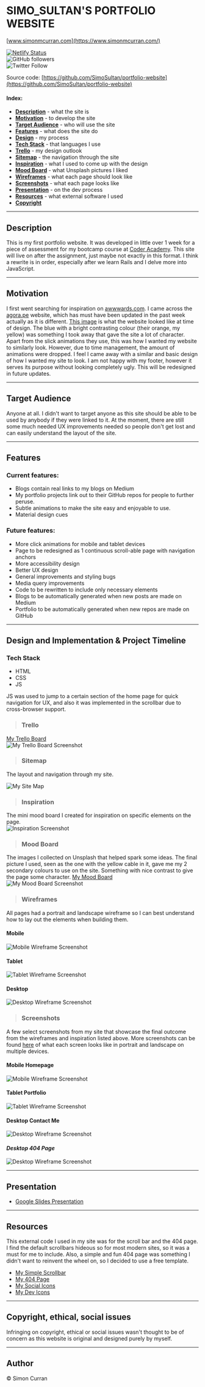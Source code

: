 # SIMO_SULTAN'S PORTFOLIO WEBSITE
[www.simonmcurran.com](https://www.simonmcurran.com/)  

[![Netlify Status](https://api.netlify.com/api/v1/badges/67f4e4df-3cee-4ec5-b3d3-2a5f2b4cbe4e/deploy-status)](https://app.netlify.com/sites/simosultan/deploys)  
![GitHub followers](https://img.shields.io/github/followers/SimoSultan?style=social)  
![Twitter Follow](https://img.shields.io/twitter/follow/simo_sultan?style=social)


Source code: [https://github.com/SimoSultan/portfolio-website](https://github.com/SimoSultan/portfolio-website)



#### Index:
- [**Description**](##Description) - what the site is
- [**Motivation**](##Motivation) - to develop the site
- [**Target Audience**](##Target-Audience) - who will use the site
- [**Features**](##Features) - what does the site do
- [**Design**](##Design-and-Implementation-&-Project-Timeline) - my process
- [**Tech Stack**](###Q7) - that languages I use
- [**Trello**](###Trello) - my design outlook
- [**Sitemap**](###Sitemap) - the navigation through the site
- [**Inspiration**](###Inspiration) - what I used to come up with the design
- [**Mood Board**](###Mood-Board) - what Unsplash pictures I liked
- [**Wireframes**](###Wireframes) - what each page should look like
- [**Screenshots**](##Screenshots) - what each page looks like
- [**Presentation**](##Presentation) - on the dev process
- [**Resources**](##Resources) - what external software I used
- [**Copyright**](##Copyright,-ethical,-social-issues)



---


## Description

This is my first portfolio website. It was developed in little over 1 week for a piece of assessment for my bootcamp course at [Coder Academy](https://coderacademy.edu.au). This site will live on after the assignment, just maybe not exactly in this format. I think a rewrite is in order, especially after we learn Rails and I delve more into JavaScript.


---


## Motivation

I first went searching for inspiration on [awwwards.com](https://www.awwwards.com/). I came across the [agora.pe](https://www.agora.pe/) website, which has must have been updated in the past week actually as it is different. [This image](https://github.com/SimoSultan/portfolio-website/blob/master/docs/inspiration/main_design.jpg) is what the website looked like at time of design. The blue with a bright contrasting colour (their orange, my yellow) was something I took away that gave the site a lot of character. Apart from the slick animations they use, this was how I wanted my website to similarly look. However, due to time management, the amount of animations were dropped. I feel I came away with a similar and basic design of how I wanted my site to look. I am not happy with my footer, however it serves its purpose without looking completely ugly. This will be redesigned in future updates.


---


## Target Audience

Anyone at all. I didn't want to target anyone as this site should be able to be used by anybody if they were linked to it. At the moment, there are still some much needed UX improvements needed so people don't get lost and can easily understand the layout of the site. 


---


## Features	

### Current features:  

- Blogs contain real links to my blogs on Medium
- My portfolio projects link out to their GitHub repos for people to further peruse.
- Subtle animations to make the site easy and enjoyable to use.
- Material design cues

### Future features:

- More click animations for mobile and tablet devices
- Page to be redesigned as 1 continuous scroll-able page with navigation anchors
- More accessibility design
- Better UX design
- General improvements and styling bugs
- Media query improvements
- Code to be rewritten to include only necessary elements
- Blogs to be automatically generated when new posts are made on Medium
- Portfolio to be automatically generated when new repos are made on GitHub


---


## Design and Implementation & Project Timeline

### Tech Stack

- HTML
- CSS
- JS

JS was used to jump to a certain section of the home page for quick navigation for UX, and also it was implemented in the scrollbar due to cross-browser support.



> ### Trello
[My Trello Board](https://trello.com/b/5zC6lx3A/simosultans-portfolio-website)  
![My Trello Board Screenshot](https://github.com/SimoSultan/portfolio-website/blob/master/docs/trello/portfolio-trello-screenshot.jpg)


> ### Sitemap

The layout and navigation through my site.

![My Site Map](https://github.com/SimoSultan/portfolio-website/blob/master/docs/sitemap/Portfolio_Sitemap.jpg)


> ### Inspiration 
The mini mood board I created for inspiration on specific elements on the page.  
![Inspiration Screenshot](https://github.com/SimoSultan/portfolio-website/blob/master/docs/wireframes/inspiration.png)


> ### Mood Board

The images I collected on Unsplash that helped spark some ideas. The final picture I used, seen as the one with the yellow cable in it, gave me my 2 secondary colours to use on the site. Something with nice contrast to give the page some character.
[My Mood Board](https://unsplash.com/collections/10450631/portfolio_images)  
![My Mood Board Screenshot](https://github.com/SimoSultan/portfolio-website/blob/master/docs/inspiration/mood-board.jpg)


> ### Wireframes
All pages had a portrait and landscape wireframe so I can best understand how to lay out the elements when building them.

#### Mobile

![Mobile Wireframe Screenshot](https://github.com/SimoSultan/portfolio-website/blob/master/docs/wireframes/Mobile.png)

#### Tablet

![Tablet Wireframe Screenshot](https://github.com/SimoSultan/portfolio-website/blob/master/docs/wireframes/Tablet.png)

#### Desktop

![Desktop Wireframe Screenshot](https://github.com/SimoSultan/portfolio-website/blob/master/docs/wireframes/Desktop.png)


> ### Screenshots

A few select screenshots from my site that showcase the final outcome from the wireframes and inspiration listed above.
More screenshots can be found [here](https://github.com/SimoSultan/portfolio-website/tree/master/docs/screens) of what each screen looks like in portrait and landscape on multiple devices.

#### Mobile Homepage

![Mobile Wireframe Screenshot](https://github.com/SimoSultan/portfolio-website/blob/master/docs/screens/pixel2xl-homepage-portrait-screenshot.jpg)

#### Tablet Portfolio

![Tablet Wireframe Screenshot](https://github.com/SimoSultan/portfolio-website/blob/master/docs/screens/tablet-portfolio-portrait-screenshot.jpg)

#### Desktop Contact Me

![Desktop Wireframe Screenshot](https://github.com/SimoSultan/portfolio-website/blob/master/docs/screens/desktop-contact-screenshot.jpg)

#### ***Desktop 404 Page***

![Desktop Wireframe Screenshot](https://github.com/SimoSultan/portfolio-website/blob/master/docs/screens/desktop-404-screenshot.jpg)

---

## Presentation

- [Google Slides Presentation](https://docs.google.com/presentation/d/1X7vOkHn0RGC_c2KCUlbf8kGDYAynqMSnotMM_FeUi4s/edit?usp=sharing)


---



## Resources

This external code I used in my site was for the scroll bar and the 404 page. I find the default scrollbars hideous so for most modern sites, so it was a must for me to include. Also, a simple and fun 404 page was something I didn't want to reinvent the wheel on, so I decided to use a free template.
- [My Simple Scrollbar](https://github.com/buzinas/simple-scrollbar)
- [My 404 Page](https://colorlib.com/wp/free-404-error-page-templates/)
- [My Social Icons](https://fontawesome.com/)
- [My Dev Icons](https://konpa.github.io/devicon/)


---


## Copyright, ethical, social issues

Infringing on copyright, ethical or social issues wasn't thought to be of concern as this website is original and designed purely by myself. 

---

## Author
© Simon Curran